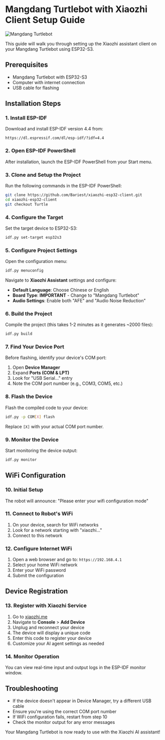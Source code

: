 # Mangdang Turtlebot with Xiaozhi Client Setup Guide

![Mangdang Turtlebot](C:\Users\joshu\Downloads\turtle.jpg)

This guide will walk you through setting up the Xiaozhi assistant client on your Mangdang Turtlebot using ESP32-S3.

## Prerequisites

- Mangdang Turtlebot with ESP32-S3
- Computer with internet connection
- USB cable for flashing

## Installation Steps

### 1. Install ESP-IDF

Download and install ESP-IDF version 4.4 from:
```
https://dl.espressif.com/dl/esp-idf/?idf=4.4
```

### 2. Open ESP-IDF PowerShell

After installation, launch the ESP-IDF PowerShell from your Start menu.

### 3. Clone and Setup the Project

Run the following commands in the ESP-IDF PowerShell:

```bash
git clone https://github.com/Bariest/xiaozhi-esp32-client.git
cd xiaozhi-esp32-client
git checkout Turtle
```

### 4. Configure the Target

Set the target device to ESP32-S3:
```bash
idf.py set-target esp32s3
```

### 5. Configure Project Settings

Open the configuration menu:
```bash
idf.py menuconfig
```

Navigate to **Xiaozhi Assistant** settings and configure:
- **Default Language**: Choose Chinese or English
- **Board Type**: **IMPORTANT** - Change to "Mangdang Turtlebot"
- **Audio Settings**: Enable both "AFE" and "Audio Noise Reduction"

### 6. Build the Project

Compile the project (this takes 1-2 minutes as it generates ~2000 files):
```bash
idf.py build
```

### 7. Find Your Device Port

Before flashing, identify your device's COM port:
1. Open **Device Manager**
2. Expand **Ports (COM & LPT)**
3. Look for "USB Serial..." entry
4. Note the COM port number (e.g., COM3, COM5, etc.)

### 8. Flash the Device

Flash the compiled code to your device:
```bash
idf.py -p COM[X] flash
```
Replace `[X]` with your actual COM port number.

### 9. Monitor the Device

Start monitoring the device output:
```bash
idf.py monitor
```

## WiFi Configuration

### 10. Initial Setup

The robot will announce: "Please enter your wifi configuration mode"

### 11. Connect to Robot's WiFi

1. On your device, search for WiFi networks
2. Look for a network starting with "xiaozhi..."
3. Connect to this network

### 12. Configure Internet WiFi

1. Open a web browser and go to: `https://192.168.4.1`
2. Select your home WiFi network
3. Enter your WiFi password
4. Submit the configuration

## Device Registration

### 13. Register with Xiaozhi Service

1. Go to [xiaozhi.me](https://xiaozhi.me)
2. Navigate to **Console** > **Add Device**
3. Unplug and reconnect your device
4. The device will display a unique code
5. Enter this code to register your device
6. Customize your AI agent settings as needed

### 14. Monitor Operation

You can view real-time input and output logs in the ESP-IDF monitor window.

## Troubleshooting

- If the device doesn't appear in Device Manager, try a different USB cable
- Ensure you're using the correct COM port number
- If WiFi configuration fails, restart from step 10
- Check the monitor output for any error messages

Your Mangdang Turtlebot is now ready to use with the Xiaozhi AI assistant!